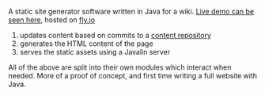 A static site generator software written in Java for a wiki.
[Live demo can be seen here](https://picpop-black-fog-1159.fly.dev/), hosted on [fly.io](https://fly.io/)

1) updates content based on commits to a [content repository](https://github.com/minepack/resourcepack-wiki)
2) generates the HTML content of the page
3) serves the static assets using a Javalin server

All of the above are split into their own modules which interact when needed.
More of a proof of concept, and first time writing a full website with Java.
